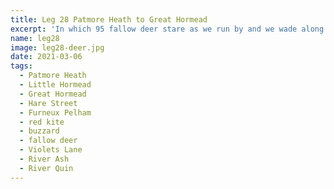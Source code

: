 ```yaml
---
title: Leg 28 Patmore Heath to Great Hormead
excerpt: 'In which 95 fallow deer stare as we run by and we wade along the River Ash'
name: leg28
image: leg28-deer.jpg
date: 2021-03-06
tags:
  - Patmore Heath
  - Little Hormead
  - Great Hormead
  - Hare Street
  - Furneux Pelham
  - red kite
  - buzzard
  - fallow deer
  - Violets Lane
  - River Ash
  - River Quin
---
```

